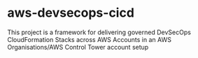 # aws-devsecops-cicd
This project is a framework for delivering governed DevSecOps CloudFormation Stacks across AWS Accounts in an AWS Organisations/AWS Control Tower account setup
